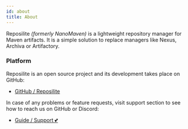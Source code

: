 ```yaml
---
id: about
title: About
---
```


Reposilite *(formerly NanoMaven)* is a lightweight repository manager for Maven artifacts. It is a simple solution to replace managers like Nexus, Archiva or Artifactory.

### Platform

Reposilite is an open source project and its development takes place on GitHub:

* [GitHub / Reposilite](https://github.com/dzikoysk/reposilite)

In case of any problems or feature requests, visit support section to see how to reach us on GitHub or Discord:

* [Guide / Support 💕](/guide/support)


